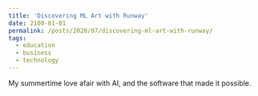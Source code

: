 ```yaml
---
title: 'Discovering ML Art with Runway'
date: 2100-01-01
permalink: /posts/2020/07/discovering-ml-art-with-runway/
tags:
  - education
  - business
  - technology
---
```

My summertime love afair with AI, and the software that made it possible.
